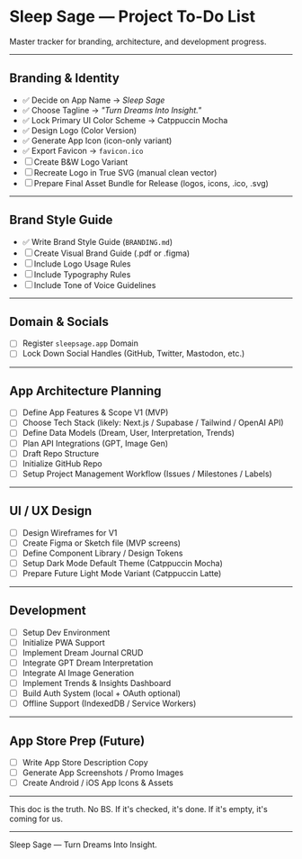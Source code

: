 # Sleep Sage — Project To-Do List

Master tracker for branding, architecture, and development progress.

---

## Branding & Identity

- ✅ Decide on App Name → *Sleep Sage*
- ✅ Choose Tagline → *"Turn Dreams Into Insight."*
- ✅ Lock Primary UI Color Scheme → Catppuccin Mocha
- ✅ Design Logo (Color Version)
- ✅ Generate App Icon (icon-only variant)
- ✅ Export Favicon → `favicon.ico`
- ☐ Create B&W Logo Variant
- ☐ Recreate Logo in True SVG (manual clean vector)
- ☐ Prepare Final Asset Bundle for Release (logos, icons, .ico, .svg)

---

## Brand Style Guide

- ✅ Write Brand Style Guide (`BRANDING.md`)
- ☐ Create Visual Brand Guide (.pdf or .figma)
- ☐ Include Logo Usage Rules
- ☐ Include Typography Rules
- ☐ Include Tone of Voice Guidelines

---

## Domain & Socials

- ☐ Register `sleepsage.app` Domain
- ☐ Lock Down Social Handles (GitHub, Twitter, Mastodon, etc.)

---

## App Architecture Planning

- ☐ Define App Features & Scope V1 (MVP)
- ☐ Choose Tech Stack (likely: Next.js / Supabase / Tailwind / OpenAI API)
- ☐ Define Data Models (Dream, User, Interpretation, Trends)
- ☐ Plan API Integrations (GPT, Image Gen)
- ☐ Draft Repo Structure
- ☐ Initialize GitHub Repo
- ☐ Setup Project Management Workflow (Issues / Milestones / Labels)

---

## UI / UX Design

- ☐ Design Wireframes for V1
- ☐ Create Figma or Sketch file (MVP screens)
- ☐ Define Component Library / Design Tokens
- ☐ Setup Dark Mode Default Theme (Catppuccin Mocha)
- ☐ Prepare Future Light Mode Variant (Catppuccin Latte)

---

## Development

- ☐ Setup Dev Environment
- ☐ Initialize PWA Support
- ☐ Implement Dream Journal CRUD
- ☐ Integrate GPT Dream Interpretation
- ☐ Integrate AI Image Generation
- ☐ Implement Trends & Insights Dashboard
- ☐ Build Auth System (local + OAuth optional)
- ☐ Offline Support (IndexedDB / Service Workers)

---

## App Store Prep (Future)

- ☐ Write App Store Description Copy
- ☐ Generate App Screenshots / Promo Images
- ☐ Create Android / iOS App Icons & Assets

---

This doc is the truth. No BS. If it's checked, it's done. If it's empty, it's coming for us.

---

Sleep Sage — Turn Dreams Into Insight.
